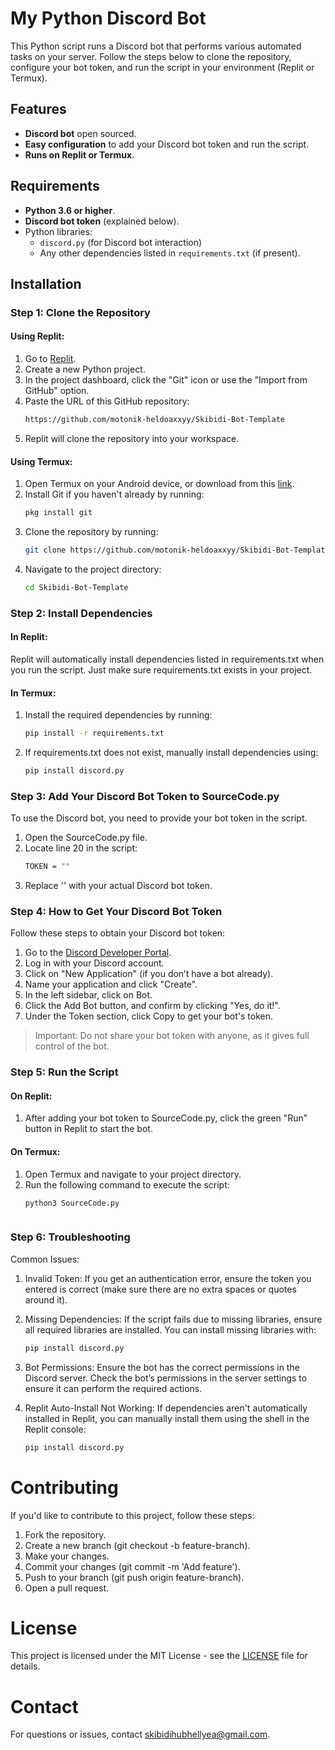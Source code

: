 # My Python Discord Bot

This Python script runs a Discord bot that performs various automated tasks on your server. Follow the steps below to clone the repository, configure your bot token, and run the script in your environment (Replit or Termux).

## Features

- **Discord bot** open sourced.
- **Easy configuration** to add your Discord bot token and run the script.
- **Runs on Replit or Termux**.

## Requirements

- **Python 3.6 or higher**.
- **Discord bot token** (explained below).
- Python libraries:
  - `discord.py` (for Discord bot interaction)
  - Any other dependencies listed in `requirements.txt` (if present).

## Installation

### Step 1: Clone the Repository

#### **Using Replit**:
1. Go to [Replit](https://replit.com/).
2. Create a new Python project.
3. In the project dashboard, click the "Git" icon or use the "Import from GitHub" option.
4. Paste the URL of this GitHub repository:
   ```bash
   https://github.com/motonik-heldoaxxyy/Skibidi-Bot-Template
5. Replit will clone the repository into your workspace.


#### **Using Termux**:
1. Open Termux on your Android device, or download from this [link](https://f-droid.org/en/packages/com.termux/).
2. Install Git if you haven't already by running:
   ```bash
   pkg install git
3. Clone the repository by running:
   ```bash
   git clone https://github.com/motonik-heldoaxxyy/Skibidi-Bot-Template
4. Navigate to the project directory:
   ```bash
   cd Skibidi-Bot-Template

### Step 2: Install Dependencies
#### **In Replit**:
Replit will automatically install dependencies listed in requirements.txt when you run the script. 
Just make sure requirements.txt exists in your project.


#### **In Termux**:
1. Install the required dependencies by running:
   ```bash
   pip install -r requirements.txt

2. If requirements.txt does not exist, manually install dependencies using:
   ```bash
   pip install discord.py

### Step 3: Add Your Discord Bot Token to SourceCode.py
To use the Discord bot, you need to provide your bot token in the script.

1. Open the SourceCode.py file.
2. Locate line 20 in the script:
   ```bash
   TOKEN = ""
3. Replace '' with your actual Discord bot token.



### Step 4: How to Get Your Discord Bot Token
Follow these steps to obtain your Discord bot token:

1. Go to the [Discord Developer Portal](https://discord.com/developers/applications).
2. Log in with your Discord account.
3. Click on "New Application" (if you don’t have a bot already).
4. Name your application and click "Create".
5. In the left sidebar, click on Bot.
6. Click the Add Bot button, and confirm by clicking "Yes, do it!".
7. Under the Token section, click Copy to get your bot's token.
> Important: Do not share your bot token with anyone, as it gives full control of the bot.



### Step 5: Run the Script

#### **On Replit**:
1. After adding your bot token to SourceCode.py, click the green "Run" button in Replit to start the bot.

#### **On Termux**:
1. Open Termux and navigate to your project directory.
2. Run the following command to execute the script:
   ```bash
   python3 SourceCode.py



### Step 6: Troubleshooting
Common Issues:

1. Invalid Token:
If you get an authentication error, ensure the token you entered is correct (make sure there are no extra spaces or quotes around it).

2. Missing Dependencies:
If the script fails due to missing libraries, ensure all required libraries are installed. You can install missing libraries with:
   ```bash
   pip install discord.py

3. Bot Permissions:
Ensure the bot has the correct permissions in the Discord server. Check the bot’s permissions in the server settings to ensure it can perform the required actions.

4. Replit Auto-Install Not Working:
If dependencies aren't automatically installed in Replit, you can manually install them using the shell in the Replit console:
   ```bash
   pip install discord.py

# Contributing

If you'd like to contribute to this project, follow these steps:
1. Fork the repository.
2. Create a new branch (git checkout -b feature-branch).
3. Make your changes.
4. Commit your changes (git commit -m 'Add feature').
5. Push to your branch (git push origin feature-branch).
6. Open a pull request.

# License

This project is licensed under the MIT License - see the [LICENSE](https://github.com/motonik-heldoaxxyy/Skibidi-Bot-Template?tab=MIT-1-ov-file) file for details.

# Contact

For questions or issues, contact skibidihubhellyea@gmail.com.
